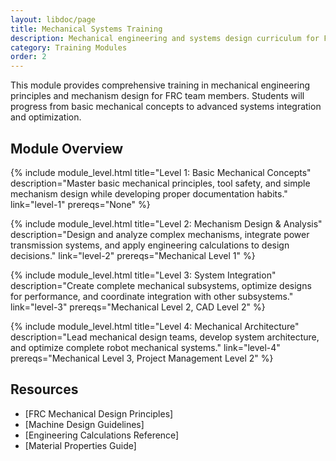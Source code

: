 ```yaml
---
layout: libdoc/page
title: Mechanical Systems Training
description: Mechanical engineering and systems design curriculum for FRC teams
category: Training Modules
order: 2
---
```


This module provides comprehensive training in mechanical engineering principles and mechanism design for FRC team members. Students will progress from basic mechanical concepts to advanced systems integration and optimization.

## Module Overview

{% include module_level.html 
  title="Level 1: Basic Mechanical Concepts"
  description="Master basic mechanical principles, tool safety, and simple mechanism design while developing proper documentation habits."
  link="level-1"
  prereqs="None" %}

{% include module_level.html 
  title="Level 2: Mechanism Design & Analysis"
  description="Design and analyze complex mechanisms, integrate power transmission systems, and apply engineering calculations to design decisions."
  link="level-2"
  prereqs="Mechanical Level 1" %}

{% include module_level.html 
  title="Level 3: System Integration"
  description="Create complete mechanical subsystems, optimize designs for performance, and coordinate integration with other subsystems."
  link="level-3"
  prereqs="Mechanical Level 2, CAD Level 2" %}

{% include module_level.html 
  title="Level 4: Mechanical Architecture"
  description="Lead mechanical design teams, develop system architecture, and optimize complete robot mechanical systems."
  link="level-4"
  prereqs="Mechanical Level 3, Project Management Level 2" %}

## Resources
- [FRC Mechanical Design Principles]
- [Machine Design Guidelines]
- [Engineering Calculations Reference]
- [Material Properties Guide]